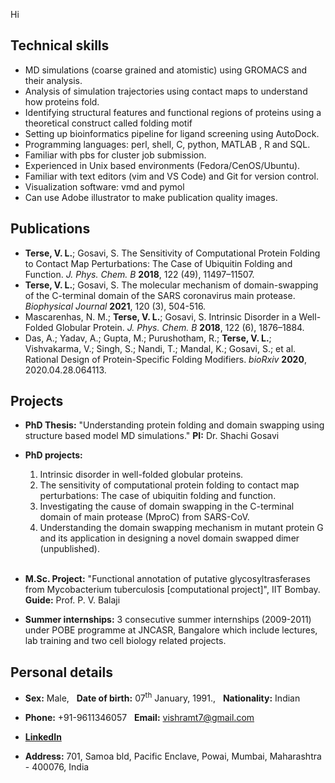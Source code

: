 
Hi
## Technical skills

- MD simulations (coarse grained and atomistic) using GROMACS and their analysis.
- Analysis of simulation trajectories using contact maps to understand how proteins fold.
- Identifying structural features and functional regions of proteins using a theoretical construct called folding motif
- Setting up bioinformatics pipeline for ligand screening using AutoDock.
- Programming languages: perl, shell, C, python, MATLAB , R and SQL.
- Familiar with pbs for cluster job submission.
- Experienced in Unix based environments (Fedora/CenOS/Ubuntu).
- Familiar with text editors (vim and VS Code) and Git for version control.
- Visualization software: vmd and pymol
- Can use Adobe illustrator to make publication quality images.

## Publications

- **Terse, V. L.**; Gosavi, S. The Sensitivity of Computational Protein Folding to Contact Map Perturbations: The Case of Ubiquitin Folding and Function. *J. Phys. Chem. B* **2018**, 122 (49), 11497–11507.
- **Terse, V. L.**; Gosavi, S. The molecular mechanism of domain-swapping of the C-terminal domain of the SARS coronavirus main protease. *Biophysical Journal* **2021**, 120 (3), 504-516.
- Mascarenhas, N. M.; **Terse, V. L.**; Gosavi, S. Intrinsic Disorder in a Well-Folded Globular Protein. *J. Phys. Chem. B* **2018**, 122 (6), 1876–1884.
- Das, A.; Yadav, A.; Gupta, M.; Purushotham, R.; **Terse, V. L.**; Vishvakarma, V.; Singh, S.; Nandi, T.; Mandal, K.; Gosavi, S.; et al. Rational Design of Protein-Specific Folding Modifiers. *bioRxiv* **2020**, 2020.04.28.064113.


## Projects

- **PhD Thesis:** "Understanding protein folding and domain swapping using structure based model MD simulations." **PI:** Dr. Shachi Gosavi

- **PhD projects:** 
  1. Intrinsic disorder in well-folded globular proteins.
  2. The sensitivity of computational protein folding to contact map perturbations: The case of ubiquitin folding and function.
  3. Investigating the cause of domain swapping in the C-terminal domain of main protease (MproC) from SARS-CoV.
  4. Understanding the domain swapping mechanism in mutant protein G and its application in designing a novel domain swapped dimer (unpublished).
\
&nbsp;
- **M.Sc. Project:** "Functional annotation of putative glycosyltrasferases from Mycobacterium tuberculosis [computational project]", IIT Bombay. **Guide:** Prof. P. V. Balaji

- **Summer internships:** 3 consecutive summer internships (2009-2011) under POBE programme at JNCASR, Bangalore which include lectures, lab training and two cell biology related projects.


## Personal details

- **Sex:** Male, &nbsp; **Date of birth:** 07<sup>th</sup> January, 1991., &nbsp; **Nationality:** Indian

- **Phone:** +91-9611346057 &nbsp; **Email:** vishramt7@gmail.com

- **[LinkedIn](https://www.linkedin.com/in/vishram-terse-a7b83a3b/)**

- **Address:** 701, Samoa bld, Pacific Enclave, Powai, Mumbai, Maharashtra - 400076, India
